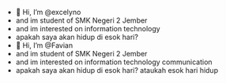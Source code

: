 - 👋 Hi, I’m @excelyno
- and im student of SMK Negeri 2 Jember
- and im interested on information technology
- apakah saya akan hidup di esok hari?
- 👋 Hi, I’m @Favian
- and im student of SMK Negeri 2 Jember
- and im interested on information technology communication
- apakah saya akan hidup di esok hari? ataukah esok hari hidup
